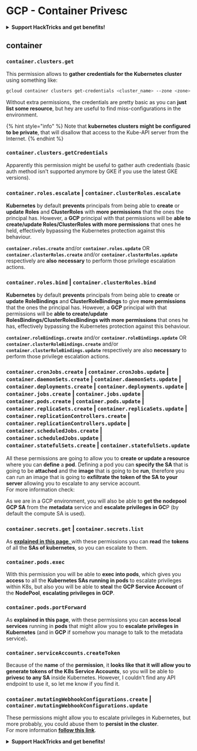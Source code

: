 # GCP - Container Privesc

<details>

<summary><strong>Support HackTricks and get benefits!</strong></summary>

* If you want to see your **company advertised in HackTricks** or if you want access to the **latest version of the PEASS or download HackTricks in PDF** Check the [**SUBSCRIPTION PLANS**](https://github.com/sponsors/carlospolop)!
* Get the [**official PEASS & HackTricks swag**](https://peass.creator-spring.com)
* Discover [**The PEASS Family**](https://opensea.io/collection/the-peass-family), our collection of exclusive [**NFTs**](https://opensea.io/collection/the-peass-family)
* **Join the** 💬 [**Discord group**](https://discord.gg/hRep4RUj7f) or the [**telegram group**](https://t.me/peass) or **follow** me on **Twitter** 🐦 [**@carlospolopm**](https://twitter.com/carlospolopm)**.**
* **Share your hacking tricks by submitting PRs to the** [**HackTricks**](https://github.com/carlospolop/hacktricks) and [**HackTricks Cloud**](https://github.com/carlospolop/hacktricks-cloud) github repos.

</details>

## container

### `container.clusters.get`

This permission allows to **gather credentials for the Kubernetes cluster** using something like:

```bash
gcloud container clusters get-credentials <cluster_name> --zone <zone>
```

Without extra permissions, the credentials are pretty basic as you can **just list some resource**, but hey are useful to find miss-configurations in the environment.

{% hint style="info" %}
Note that **kubernetes clusters might be configured to be private**, that will disallow that access to the Kube-API server from the Internet.
{% endhint %}

### `container.clusters.getCredentials`

Apparently this permission might be useful to gather auth credentials (basic auth method isn't supported anymore by GKE if you use the latest GKE versions).

### `container.roles.escalate` | `container.clusterRoles.escalate`

**Kubernetes** by default **prevents** principals from being able to **create** or **update** **Roles** and **ClusterRoles** with **more permissions** that the ones the principal has. However, a **GCP** principal with that permissions will be **able to create/update Roles/ClusterRoles with more permissions** that ones he held, effectively bypassing the Kubernetes protection against this behaviour.

**`container.roles.create`** and/or **`container.roles.update`** OR **`container.clusterRoles.create`** and/or **`container.clusterRoles.update`** respectively are **also** **necessary** to perform those privilege escalation actions.

### `container.roles.bind` | `container.clusterRoles.bind`

**Kubernetes** by default **prevents** principals from being able to **create** or **update** **RoleBindings** and **ClusterRoleBindings** to give **more permissions** that the ones the principal has. However, a **GCP** principal with that permissions will be **able to create/update RolesBindings/ClusterRolesBindings with more permissions** that ones he has, effectively bypassing the Kubernetes protection against this behaviour.

**`container.roleBindings.create`** and/or **`container.roleBindings.update`** OR **`container.clusterRoleBindings.create`** and/or **`container.clusterRoleBindings.update`** respectively are also **necessary** to perform those privilege escalation actions.

### `container.cronJobs.create` | `container.cronJobs.update` | `container.daemonSets.create` | `container.daemonSets.update` | `container.deployments.create` | `container.deployments.update` | `container.jobs.create` | `container.jobs.update` | `container.pods.create` | `container.pods.update` | `container.replicaSets.create` | `container.replicaSets.update` | `container.replicationControllers.create` | `container.replicationControllers.update` | `container.scheduledJobs.create` | `container.scheduledJobs.update` | `container.statefulSets.create` | `container.statefulSets.update`

All these permissions are going to allow you to **create or update a resource** where you can **define** a **pod**. Defining a pod you can **specify the SA** that is going to be **attached** and the **image** that is going to be **run**, therefore you can run an image that is going to **exfiltrate the token of the SA to your server** allowing you to escalate to any service account.\
For more information check:

As we are in a GCP environment, you will also be able to **get the nodepool GCP SA** from the **metadata** service and **escalate privileges in GC**P (by default the compute SA is used).

### `container.secrets.get` | `container.secrets.list`

As [**explained in this page**, ](../../kubernetes-security/abusing-roles-clusterroles-in-kubernetes/#listing-secrets)with these permissions you can **read** the **tokens** of all the **SAs of kubernetes**, so you can escalate to them.

### `container.pods.exec`

With this permission you will be able to **exec into pods**, which gives you **access** to all the **Kubernetes SAs running in pods** to escalate privileges within K8s, but also you will be able to **steal** the **GCP Service Account** of the **NodePool**, **escalating privileges in GCP**.

### `container.pods.portForward`

As **explained in this page**, with these permissions you can **access local services** running in **pods** that might allow you to **escalate privileges in Kubernetes** (and in **GCP** if somehow you manage to talk to the metadata service)**.**

### `container.serviceAccounts.createToken`

Because of the **name** of the **permission**, it **looks like that it will allow you to generate tokens of the K8s Service Accounts**, so you will be able to **privesc to any SA** inside Kubernetes. However, I couldn't find any API endpoint to use it, so let me know if you find it.

### `container.mutatingWebhookConfigurations.create` | `container.mutatingWebhookConfigurations.update`

These permissions might allow you to escalate privileges in Kubernetes, but more probably, you could abuse them to **persist in the cluster**.\
For more information [**follow this link**](../../kubernetes-security/abusing-roles-clusterroles-in-kubernetes/#malicious-admission-controller).

<details>

<summary><strong>Support HackTricks and get benefits!</strong></summary>

* If you want to see your **company advertised in HackTricks** or if you want access to the **latest version of the PEASS or download HackTricks in PDF** Check the [**SUBSCRIPTION PLANS**](https://github.com/sponsors/carlospolop)!
* Get the [**official PEASS & HackTricks swag**](https://peass.creator-spring.com)
* Discover [**The PEASS Family**](https://opensea.io/collection/the-peass-family), our collection of exclusive [**NFTs**](https://opensea.io/collection/the-peass-family)
* **Join the** 💬 [**Discord group**](https://discord.gg/hRep4RUj7f) or the [**telegram group**](https://t.me/peass) or **follow** me on **Twitter** 🐦 [**@carlospolopm**](https://twitter.com/carlospolopm)**.**
* **Share your hacking tricks by submitting PRs to the** [**HackTricks**](https://github.com/carlospolop/hacktricks) and [**HackTricks Cloud**](https://github.com/carlospolop/hacktricks-cloud) github repos.

</details>
